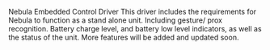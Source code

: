 Nebula Embedded Control Driver
This driver includes the requirements for Nebula to function as a stand alone unit. Including gesture/ prox recognition. Battery charge level, and battery low level indicators, as well as the status of the unit.
More features will be added and updated soon.
